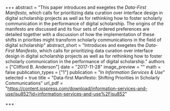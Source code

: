 +++
abstract = "This paper introduces and exegetes the *Data-First Manifesto*, which calls for prioritizing data curation over interface design in digital scholarship projects as well as for rethinking how to foster scholarly communication in the performance of digital scholarship. The origins of the
manifesto are discussed and its four sets of ordered preferences are detailed together with a discussion of how the implementation of these shifts in priorities might transform scholarly communications in the field of digital scholarship"
abstract_short = "Introduces and exegetes the *Data-First Manifesto*, which calls for prioritizing data curation over interface design in digital scholarship projects as well as for rethinking how to foster scholarly communication in the performance of digital scholarship."
authors = ["Clifford B. Anderson"]
date = "2017-11-28"
image_preview = ""
math = false
publication_types = ["1"]
publication = "In *Information Services & Use*"
selected = true
title = "Data-first Manifesto: Shifting Priorities in Scholarly Communications"
url_pdf = "https://content.iospress.com/download/information-services-and-use/isu852?id=information-services-and-use%2Fisu852"

+++

